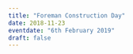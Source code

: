 ```yaml
---
title: "Foreman Construction Day"
date: 2018-11-23
eventdate: "6th February 2019"
draft: false
---
```

